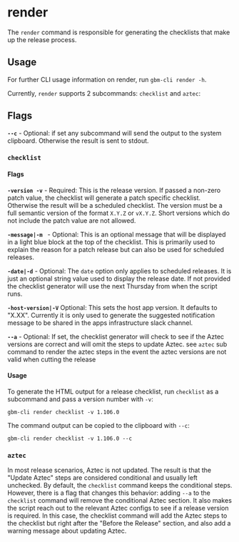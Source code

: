 # render

The `render` command is responsible for generating the checklists that make up the release process.

## Usage
For further CLI usage information on render, run `gbm-cli render -h`.

Currently, `render` supports 2 subcommands: `checklist` and `aztec`:

## Flags

**`--c`** - Optional: if set any subcommand will send the output to the system clipboard. Otherwise the result is sent to stdout.

### `checklist`

#### Flags

**`-version -v`** - Required: This is the release version. If passed a non-zero patch value, the checklist will generate a patch specific checklist. Otherwise the result will be a scheduled checklist. The version must be a full semantic version of the format `X.Y.Z` or `vX.Y.Z`. Short versions which do not include the patch value are not allowed.

**`-message|-m `** - Optional: This is an optional message that will be displayed in a light blue block at the top of the checklist. This is primarily used to explain the reason for a patch release but can also be used for scheduled releases.

**`-date|-d`** - Optional: The `date` option only applies to scheduled releases. It is just an optional string value used to display the release date. If not provided the checklist generator will use the next Thursday from when the script runs.

**`-host-version|-V`** Optional: This sets the host app version. It defaults to "X.XX". Currently it is only used to generate the suggested notification message to be shared in the apps infrastructure slack channel.

**`--a`** - Optional: If set, the checklist generator will check to see if the Aztec versions are correct and will omit the steps to update Aztec. see `aztec` sub command to render the aztec steps in the event the aztec versions are not valid when cutting the release


#### Usage
To generate the HTML output for a release checklist, run `checklist` as a subcommand and pass a version number with `-v`:

```
gbm-cli render checklist -v 1.106.0
```

The command output can be copied to the clipboard with `--c`:

```
gbm-cli render checklist -v 1.106.0 --c
```


### `aztec`

In most release scenarios, Aztec is not updated. The result is that the "Update Aztec" steps are considered conditional and usually left unchecked. By default, the `checklist` command keeps the conditional steps. However, there is a flag that changes this behavior: adding `--a` to the `checklist` command will remove the conditional Aztec section. It also makes the script reach out to the relevant Aztec configs to see if a release version is required. In this case, the checklist command will add the Aztec steps to the checklist but right after the "Before the Release" section, and also add a warning message about updating Aztec.